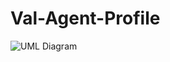 # Val-Agent-Profile


![UML Diagram](https://user-images.githubusercontent.com/92061523/162596495-0a694277-353a-46e5-90a3-e463af9f0011.png)
